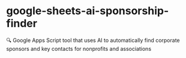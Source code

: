 # google-sheets-ai-sponsorship-finder
🔍 Google Apps Script tool that uses AI to automatically find corporate sponsors and key contacts for nonprofits and associations
